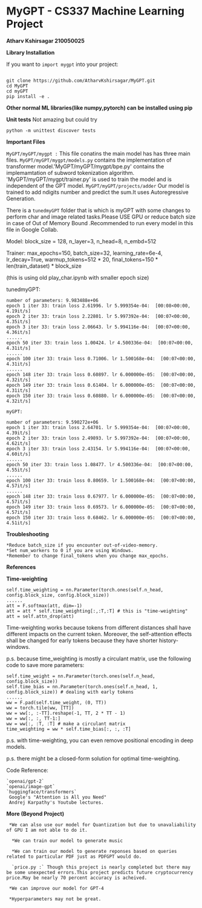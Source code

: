 # MyGPT - CS337 Machine Learning Project
**Atharv Kshirsagar 210050025**

**Library Installation**

If you want to `import mygpt` into your project:
```

git clone https://github.com/AtharvKshirsagar/MyGPT.git 
cd MyGPT
cd myGPT
pip install -e .
```
**Other normal ML libraries(like numpy,pytorch) can be installed using pip**

**Unit tests**
Not amazing but could try

```
python -m unittest discover tests
```

**Important Files**

`MyGPT/myGPT/mygpt :` This file conatins the main model has has three main files. `MyGPT/myGPT/mygpt/models.py` contains the implementation of transformer model.'MyGPT/myGPT/mygpt/bpe.py' contains the implemamtation of subword tokenization algorithm. 'MyGPT/myGPT/mygpt/trainer.py' is used to train the model and is independent of the GPT model.
 `MyGPT/myGPT/projects/adder` Our model is trained to add ndigits number and predict the sum.It uses Autoregressive  Generation.

 There is a `tunedmyGPT` folder that is which is myGPT with some changes to perform char and image related tasks.Please USE GPU or reduce batch size in case of Out of Memory Bound .Recommended to run every model in this file in Google Collab.

Model: block_size = 128, n_layer=3, n_head=8, n_embd=512

Trainer: max_epochs=150, batch_size=32, learning_rate=6e-4, lr_decay=True, warmup_tokens=512 * 20, final_tokens=150 * len(train_dataset) * block_size

(this is using old play_char.ipynb with smaller epoch size)

tunedmyGPT:

```
number of parameters: 9.983488e+06
epoch 1 iter 33: train loss 2.61996. lr 5.999354e-04:  [00:08<00:00,  4.19it/s]
epoch 2 iter 33: train loss 2.22801. lr 5.997392e-04:  [00:07<00:00,  4.35it/s]
epoch 3 iter 33: train loss 2.06643. lr 5.994116e-04:  [00:07<00:00,  4.36it/s]
......
epoch 50 iter 33: train loss 1.00424. lr 4.500336e-04:  [00:07<00:00,  4.31it/s]
......
epoch 100 iter 33: train loss 0.71006. lr 1.500168e-04:  [00:07<00:00,  4.31it/s]
......
epoch 148 iter 33: train loss 0.60897. lr 6.000000e-05:  [00:07<00:00,  4.32it/s]
epoch 149 iter 33: train loss 0.61404. lr 6.000000e-05:  [00:07<00:00,  4.31it/s]
epoch 150 iter 33: train loss 0.60880. lr 6.000000e-05:  [00:07<00:00,  4.32it/s]
```
```
myGPT:

number of parameters: 9.590272e+06
epoch 1 iter 33: train loss 2.64701. lr 5.999354e-04:  [00:07<00:00,  4.39it/s]
epoch 2 iter 33: train loss 2.49893. lr 5.997392e-04:  [00:07<00:00,  4.62it/s]
epoch 3 iter 33: train loss 2.43154. lr 5.994116e-04:  [00:07<00:00,  4.60it/s]
......
epoch 50 iter 33: train loss 1.08477. lr 4.500336e-04:  [00:07<00:00,  4.55it/s]
......
epoch 100 iter 33: train loss 0.80659. lr 1.500168e-04:  [00:07<00:00,  4.57it/s]
......
epoch 148 iter 33: train loss 0.67977. lr 6.000000e-05:  [00:07<00:00,  4.57it/s]
epoch 149 iter 33: train loss 0.69573. lr 6.000000e-05:  [00:07<00:00,  4.57it/s]
epoch 150 iter 33: train loss 0.68462. lr 6.000000e-05:  [00:07<00:00,  4.51it/s]
```

**Troubleshooting**

    *Reduce batch_size if you encounter out-of-video-memory.
    *Set num_workers to 0 if you are using Windows.
    *Remember to change final_tokens when you change max_epochs.

**References**

**Time-weighting**
```
self.time_weighting = nn.Parameter(torch.ones(self.n_head, config.block_size, config.block_size))
......
att = F.softmax(att, dim=-1)
att = att * self.time_weighting[:,:T,:T] # this is "time-weighting"
att = self.attn_drop(att)
```
Time-weighting works because tokens from different distances shall have different impacts on the current token.
Moreover, the self-attention effects shall be changed for early tokens because they have shorter history-windows.

p.s. because time_weighting is mostly a circulant matrix, use the following code to save more parameters:
```
self.time_weight = nn.Parameter(torch.ones(self.n_head, config.block_size))
self.time_bias = nn.Parameter(torch.ones(self.n_head, 1, config.block_size)) # dealing with early tokens 
......
ww = F.pad(self.time_weight, (0, TT))
ww = torch.tile(ww, [TT])
ww = ww[:, :-TT].reshape(-1, TT, 2 * TT - 1)
ww = ww[:, :, TT-1:]
ww = ww[:, :T, :T] # make a circulant matrix
time_weighting = ww * self.time_bias[:, :, :T]
```
p.s. with time-weighting, you can even remove positional encoding in deep models.

p.s. there might be a closed-form solution for optimal time-weighting.

Code Reference:

    `openai/gpt-2` 
    `openai/image-gpt` 
    `huggingface/transformers` 
     Google's "Attention is All you Need"
     Andrej Karpathy's Youtube lectures.

**More (Beyond Project)**

     *We can also use our model for Quantization but due to unavaliability of GPU I am not able to do it.

      *We can train our model to generate music

      *We can train our model to generate reponses based on queries related to particular PDF just as PDFGPT would do.

      `price.py :` Though this project is nearly completed but there may be some unexpected errors.This project predicts future cryptocurrency price.May be nearly 70 percent accuracy is acheived.
     
     *We can improve our model for GPT-4
     
     *Hyperparameters may not be great.
    

    
